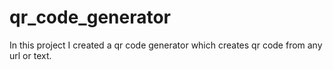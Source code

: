 # qr_code_generator
 In this project I created a qr code generator which creates qr code from any url or text.
